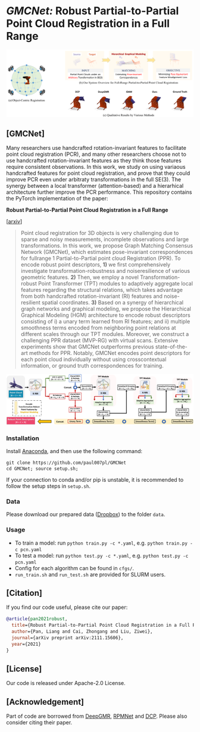 # *GMCNet:* Robust Partial-to-Partial Point Cloud Registration in a Full Range
<p align="center"> 
<img src="images/intro.png">
</p>

## [GMCNet]
Many researchers use handcrafted rotation-invariant features to facilitate point cloud registration (PCR), and many other researchers choose not to use handcrafted rotation-invariant features as they think those features require consistent observations.  In this work, we study on using variaous handcrafted features for point cloud registration, and prove that they could improve PCR even under arbitraty transformations in the full SE(3).  The synergy between a local transformer (attention-based) and a hierarhical architecture further improve the PCR performance.
This repository contains the PyTorch implementation of the paper:

**Robust Partial-to-Partial Point Cloud Registration in a Full Range**

[[arxiv](https://arxiv.org/abs/2111.15606)]

> Point cloud registration for 3D objects is very challenging due to sparse and noisy measurements, incomplete observations and large transformations. In this work, we propose Graph Matching Consensus Network (GMCNet), which estimates pose-invariant correspondences for fullrange 1 Partial-to-Partial point cloud Registration (PPR). To encode robust point descriptors, **1)** we first comprehensively investigate transformation-robustness and noiseresilience of various geometric features. **2)** Then, we employ a novel Transformation-robust Point Transformer (TPT) modules to adaptively aggregate local features regarding the structural relations, which takes advantage from both handcrafted rotation-invariant (RI) features and noise-resilient spatial coordinates. **3)** Based on a synergy of hierarchical graph networks and graphical modeling, we propose the Hierarchical Graphical Modeling (HGM) architecture to encode robust descriptors consisting of i) a unary term learned from RI features; and ii) multiple smoothness terms encoded from neighboring point relations at different scales through our TPT modules. Moreover, we construct a challenging PPR dataset (MVP-RG) with virtual scans. Extensive experiments show that GMCNet outperforms previous state-of-the-art methods for PPR. Notably, GMCNet encodes point descriptors for each point cloud individually without using crosscontextual information, or ground truth correspondences for training.

<p align="center"> 
<img src="images/hgm.png">
</p>

### Installation
Install [Anaconda](https://docs.anaconda.com/anaconda/install/index.html), and then use the following command:
```
git clone https://github.com/paul007pl/GMCNet
cd GMCNet; source setup.sh;
```
If your connection to conda and/or pip is unstable, it is recommended to follow the setup steps in `setup.sh`.


### Data
Please download our prepared data ([Dropbox](https://www.dropbox.com/sh/tdfs406baoyugda/AADe8GV3w7CaORUDO6nCnRSra?dl=0)) to the folder `data`.


### Usage
+ To train a model: run `python train.py -c *.yaml`, e.g. `python train.py -c pcn.yaml`
+ To test a model: run `python test.py -c *.yaml`, e.g. `python test.py -c pcn.yaml`
+ Config for each algorithm can be found in `cfgs/`.
+ `run_train.sh` and `run_test.sh` are provided for SLURM users. 


## [Citation]
If you find our code useful, please cite our paper:
```bibtex
@article{pan2021robust,
  title={Robust Partial-to-Partial Point Cloud Registration in a Full Range},
  author={Pan, Liang and Cai, Zhongang and Liu, Ziwei},
  journal={arXiv preprint arXiv:2111.15606},
  year={2021}
}
```


## [License]
Our code is released under Apache-2.0 License.


## [Acknowledgement]
Part of code are borrowed from [DeepGMR](https://github.com/wentaoyuan/deepgmr), [RPMNet](https://github.com/yewzijian/RPMNet) and [DCP](https://github.com/WangYueFt/dcp).
Please also consider citing their paper.